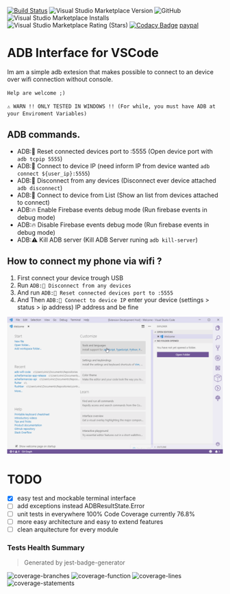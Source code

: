 [![Build Status](https://img.shields.io/endpoint.svg?url=https%3A%2F%2Factions-badge.atrox.dev%2Fvinicioslc%2Fadb-interface-vscode%2Fbadge%3Fref%3Dmaster&style=flat-square)](https://actions-badge.atrox.dev/vinicioslc/adb-interface-vscode/goto?ref=master)
![Visual Studio Marketplace Version](https://img.shields.io/visual-studio-marketplace/v/vinicioslc.adb-interface-vscode?style=flat-square)
![GitHub](https://img.shields.io/github/license/vinicioslc/adb-interface-vscode?style=flat-square)
![Visual Studio Marketplace Installs](https://img.shields.io/visual-studio-marketplace/i/vinicioslc.adb-interface-vscode?style=flat-square)
![Visual Studio Marketplace Rating (Stars)](https://img.shields.io/visual-studio-marketplace/stars/vinicioslc.adb-interface-vscode?style=flat-square)
[![Codacy Badge](https://api.codacy.com/project/badge/Grade/308ff6c762d14642bdeb903dd7bfa552)](https://www.codacy.com/manual/vinicioslc/adb-interface-vscode?utm_source=github.com&utm_medium=referral&utm_content=vinicioslc/adb-interface-vscode&utm_campaign=Badge_Grade)
<a href="https://www.paypal.com/cgi-bin/webscr?cmd=_s-xclick&hosted_button_id=TKRZ7F4FV4QY4&source=url">paypal</a>

# ADB Interface for VSCode

Im am a simple adb extesion that makes possible to connect to an device over wifi connection without console.

`Help are welcome ;)`

`⚠️ WARN !! ONLY TESTED IN WINDOWS !! (For while, you must have ADB at your Enviroment Variables)`

## ADB commands.

- ADB:📱 Reset connected devices port to :5555 (Open device port with `adb tcpip 5555`)
- ADB:📱 Connect to device IP (need inform IP from device wanted `adb connect ${user_ip}:5555`)
- ADB:📱 Disconnect from any devices (Disconnect ever device attached `adb disconnect`)
- ADB:📱 Connect to device from List (Show an list from devices attached to connect)
- ADB:🔥 Enable Firebase events debug mode (Run firebase events in debug mode)
- ADB:🔥 Disable Firebase events debug mode (Run firebase events in debug mode)
- ADB:⚠️ Kill ADB server (Kill ADB Server runing `adb kill-server`)

## How to connect my phone via wifi ?

1. First connect your device trough USB
2. Run `ADB:📱 Disconnect from any devices`
3. And run `ADB:📱 Reset connected devices port to :5555`
4. And Then `ADB:📱 Connect to device IP` enter your device (settings > status > ip address) IP address and be fine

![status bar](media/record1.gif)

# TODO

- [x] easy test and mockable terminal interface
- [ ] add exceptions instead ADBResultState.Error
- [ ] unit tests in everywhere 100% Code Coverage currently 76.8%
- [ ] more easy architecture and easy to extend features
- [ ] clean arquitecture for every module

### Tests Health Summary

> Generated by jest-badge-generator

![coverage-branches](https://raw.githubusercontent.com/vinicioslc/adb-interface-vscode/master/.badges/badge-branches.png)
![coverage-function](https://raw.githubusercontent.com/vinicioslc/adb-interface-vscode/master/.badges/badge-functions.png)
![coverage-lines](https://raw.githubusercontent.com/vinicioslc/adb-interface-vscode/master/.badges/badge-lines.png)
![coverage-statements](https://raw.githubusercontent.com/vinicioslc/adb-interface-vscode/master/.badges/badge-statements.png)
